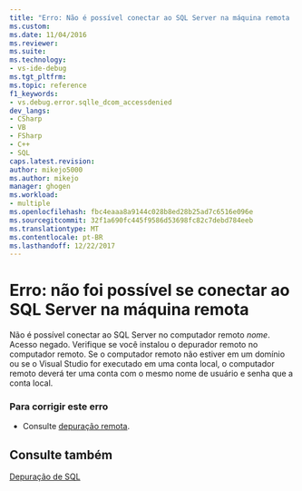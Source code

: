```yaml
---
title: "Erro: Não é possível conectar ao SQL Server na máquina remota | Microsoft Docs"
ms.custom: 
ms.date: 11/04/2016
ms.reviewer: 
ms.suite: 
ms.technology:
- vs-ide-debug
ms.tgt_pltfrm: 
ms.topic: reference
f1_keywords:
- vs.debug.error.sqlle_dcom_accessdenied
dev_langs:
- CSharp
- VB
- FSharp
- C++
- SQL
caps.latest.revision: 
author: mikejo5000
ms.author: mikejo
manager: ghogen
ms.workload:
- multiple
ms.openlocfilehash: fbc4eaaa8a9144c028b8ed28b25ad7c6516e096e
ms.sourcegitcommit: 32f1a690fc445f9586d53698fc82c7debd784eeb
ms.translationtype: MT
ms.contentlocale: pt-BR
ms.lasthandoff: 12/22/2017
---
```

# <a name="error-unable-to-connect-to-sql-server-on-remote-machine"></a>Erro: não foi possível se conectar ao SQL Server na máquina remota
Não é possível conectar ao SQL Server no computador remoto *nome*. Acesso negado. Verifique se você instalou o depurador remoto no computador remoto. Se o computador remoto não estiver em um domínio ou se o Visual Studio for executado em uma conta local, o computador remoto deverá ter uma conta com o mesmo nome de usuário e senha que a conta local.  
  
### <a name="to-correct-this-error"></a>Para corrigir este erro  
  
-   Consulte [depuração remota](../debugger/remote-debugging.md).  
  
## <a name="see-also"></a>Consulte também  
 [Depuração de SQL](http://msdn.microsoft.com/en-us/f27c17e6-1d90-49f2-9fc0-d02e6a27f109)